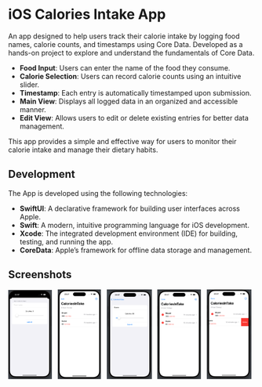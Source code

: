 # iOS Calories Intake App

An app designed to help users track their calorie intake by logging food names, calorie counts, and timestamps using Core Data. Developed as a hands-on project to explore and understand the fundamentals of Core Data.
- **Food Input**: Users can enter the name of the food they consume.
- **Calorie Selection**: Users can record calorie counts using an intuitive slider.
- **Timestamp**:  Each entry is automatically timestamped upon submission.
- **Main View**: Displays all logged data in an organized and accessible manner. 
- **Edit View**: Allows users to edit or delete existing entries for better data management.

This app provides a simple and effective way for users to monitor their calorie intake and manage their dietary habits.

## Development

The App is developed using the following technologies:

  - **SwiftUI**:  A declarative framework for building user interfaces across Apple.
  - **Swift**: A modern, intuitive programming language for iOS development.
  - **Xcode**: The integrated development environment (IDE) for building, testing, and running the app.
  - **CoreData**: Apple’s framework for offline data storage and management. 

## Screenshots

<p align="center">
  <img src="CaloriesIn/Assets.xcassets/CaloriesInTake1.imageset/CaloriesInTake1.png" alt="Add data" width="17.6%" />  &nbsp;
  <img src="CaloriesIn/Assets.xcassets/CaloriesInTake2.imageset/CaloriesInTake2.png" alt="Home Screen" width="17.5%"/>  &nbsp;
  <img src="CaloriesIn/Assets.xcassets/CaloriesInTake3.imageset/CaloriesInTake3.png" alt="Edit data" width="18.2%" />  &nbsp;
  <img src="CaloriesIn/Assets.xcassets/CloriesInTake4.imageset/CloriesInTake4.png" alt="Delete data" width="17.6%" />  &nbsp;
  <img src="CaloriesIn/Assets.xcassets/CloriesInTake5.imageset/CloriesInTake5.png" alt="Delete data" width="18%" />  &nbsp;
</p>
